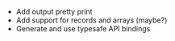 - Add output pretty print
- Add support for records and arrays (maybe?)
- Generate and use typesafe API bindings
